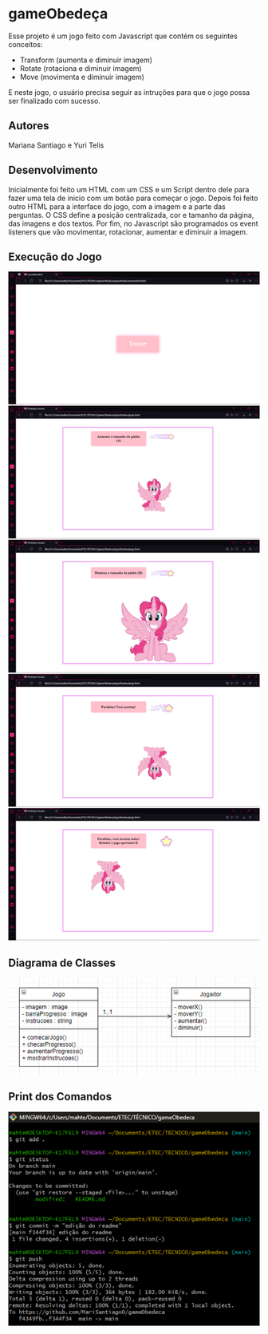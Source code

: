 # gameObedeça
Esse projeto é um jogo feito com Javascript que contém os seguintes conceitos:
<ul>
    <li> Transform (aumenta e diminuir imagem) </li>
    <li> Rotate (rotaciona e diminuir imagem) </li>
    <li> Move (movimenta e diminuir imagem) </li>
</ul>
E neste jogo, o usuário precisa seguir as intruções para que o jogo possa ser finalizado com sucesso.

## Autores
Mariana Santiago e Yuri Telis

## Desenvolvimento
Inicialmente foi feito um HTML com um CSS e um Script dentro dele para fazer uma tela de inicio com um botão para começar o jogo. Depois foi feito outro HTML para a interface do jogo, com a imagem e a parte das perguntas.
O CSS define a posição centralizada, cor e tamanho da página, das imagens e dos textos.
Por fim, no Javascript são programados os event listeners que vão movimentar, rotacionar, aumentar e diminuir a imagem.

## Execução do Jogo
<img src = "jogoObedeca/imgs/telainicio.png">
<img src = "jogoObedeca/imgs/jogo.png">
<img src = "jogoObedeca/imgs/jogo2.png">
<img src = "jogoObedeca/imgs/jogo3.png">
<img src = "jogoObedeca/imgs/jogo4.png">

## Diagrama de Classes
<img src = "jogoObedeca/imgs/diagramaclasses.png">

## Print dos Comandos
<img src = "jogoObedeca/imgs/gitcomandos.png">